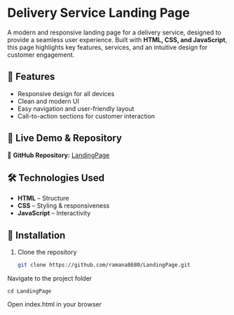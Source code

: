 # Delivery Service Landing Page

A modern and responsive landing page for a delivery service, designed to provide a seamless user experience. Built with **HTML, CSS, and JavaScript**, this page highlights key features, services, and an intuitive design for customer engagement.

## 🚀 Features

- Responsive design for all devices  
- Clean and modern UI  
- Easy navigation and user-friendly layout  
- Call-to-action sections for customer interaction  

## 📂 Live Demo & Repository

🔗 **GitHub Repository:** [LandingPage](https://github.com/ramana8680/LandingPage.git)  

## 🛠️ Technologies Used

- **HTML** – Structure  
- **CSS** – Styling & responsiveness  
- **JavaScript** – Interactivity  

## 📌 Installation

1. Clone the repository  
   ```sh
   git clone https://github.com/ramana8680/LandingPage.git

  Navigate to the project folder

    cd LandingPage

Open index.html in your browser

